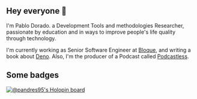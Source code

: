 ## Hey everyone 👋

I'm Pablo Dorado. a Development Tools and methodologies Researcher, passionate by education and in ways to improve people's life quality through technology.

I'm currently working as Senior Software Engineer at [Bloque](https://github.com/bloque-app), and writing a book about [Deno](https://github.com/pandres95/the-deno-encyclopedia). Also, I'm the producer of a Podcast called [Podcastless](https://podcastless.com).

## Some badges

[![@pandres95's Holopin board](https://holopin.me/pandres95)](https://holopin.io/@pandres95)


<!--
**pandres95/pandres95** is a ✨ _special_ ✨ repository because its `README.md` (this file) appears on your GitHub profile.

Here are some ideas to get you started:

- 🌱 I’m currently learning ...
- 👯 I’m looking to collaborate on ...
- 🤔 I’m looking for help with ...
- 💬 Ask me about ...
- 📫 How to reach me: ...
- 😄 Pronouns: ...
- ⚡ Fun fact: ...
-->
